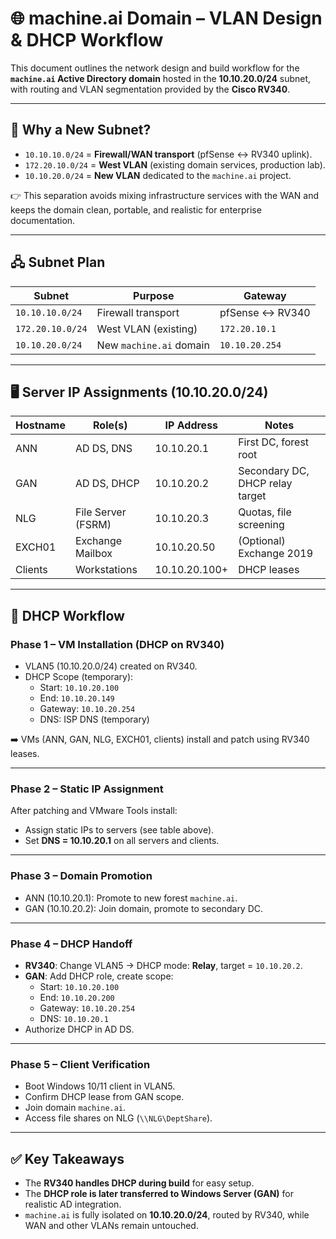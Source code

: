 # 🌐 machine.ai Domain – VLAN Design & DHCP Workflow

This document outlines the network design and build workflow for the  
**`machine.ai` Active Directory domain** hosted in the **10.10.20.0/24** subnet,  
with routing and VLAN segmentation provided by the **Cisco RV340**.

---

## 📍 Why a New Subnet?

- `10.10.10.0/24` = **Firewall/WAN transport** (pfSense ↔ RV340 uplink).  
- `172.20.10.0/24` = **West VLAN** (existing domain services, production lab).  
- `10.10.20.0/24` = **New VLAN** dedicated to the `machine.ai` project.  

👉 This separation avoids mixing infrastructure services with the WAN and keeps the domain
clean, portable, and realistic for enterprise documentation.

---

## 🖧 Subnet Plan

| Subnet         | Purpose             | Gateway         |
|----------------|--------------------|-----------------|
| `10.10.10.0/24` | Firewall transport | pfSense ↔ RV340 |
| `172.20.10.0/24` | West VLAN (existing) | `172.20.10.1`   |
| `10.10.20.0/24` | New `machine.ai` domain | `10.10.20.254` |

---

## 🖥️ Server IP Assignments (10.10.20.0/24)

| Hostname | Role(s)             | IP Address   | Notes |
|----------|---------------------|--------------|-------|
| ANN      | AD DS, DNS          | 10.10.20.1   | First DC, forest root |
| GAN      | AD DS, DHCP         | 10.10.20.2   | Secondary DC, DHCP relay target |
| NLG      | File Server (FSRM)  | 10.10.20.3   | Quotas, file screening |
| EXCH01   | Exchange Mailbox    | 10.10.20.50  | (Optional) Exchange 2019 |
| Clients  | Workstations        | 10.10.20.100+ | DHCP leases |

---

## 🔄 DHCP Workflow

### Phase 1 – VM Installation (DHCP on RV340)
- VLAN5 (10.10.20.0/24) created on RV340.  
- DHCP Scope (temporary):  
  - Start: `10.10.20.100`  
  - End: `10.10.20.149`  
  - Gateway: `10.10.20.254`  
  - DNS: ISP DNS (temporary)  

➡️ VMs (ANN, GAN, NLG, EXCH01, clients) install and patch using RV340 leases.

---

### Phase 2 – Static IP Assignment
After patching and VMware Tools install:
- Assign static IPs to servers (see table above).  
- Set **DNS = 10.10.20.1** on all servers and clients.  

---

### Phase 3 – Domain Promotion
- ANN (10.10.20.1): Promote to new forest `machine.ai`.  
- GAN (10.10.20.2): Join domain, promote to secondary DC.  

---

### Phase 4 – DHCP Handoff
- **RV340**: Change VLAN5 → DHCP mode: **Relay**, target = `10.10.20.2`.  
- **GAN**: Add DHCP role, create scope:  
  - Start: `10.10.20.100`  
  - End: `10.10.20.200`  
  - Gateway: `10.10.20.254`  
  - DNS: `10.10.20.1`  
- Authorize DHCP in AD DS.  

---

### Phase 5 – Client Verification
- Boot Windows 10/11 client in VLAN5.  
- Confirm DHCP lease from GAN scope.  
- Join domain `machine.ai`.  
- Access file shares on NLG (`\\NLG\DeptShare`).  

---

## ✅ Key Takeaways

- The **RV340 handles DHCP during build** for easy setup.  
- The **DHCP role is later transferred to Windows Server (GAN)** for realistic AD integration.  
- `machine.ai` is fully isolated on **10.10.20.0/24**, routed by RV340, while WAN and other VLANs remain untouched.  
